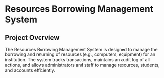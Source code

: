 # Resources Borrowing Management System

## Project Overview
The Resources Borrowing Management System is designed to manage the borrowing and returning of resources (e.g., computers, equipment) for an institution. The system tracks transactions, maintains an audit log of all actions, and allows administrators and staff to manage resources, students, and accounts efficiently.